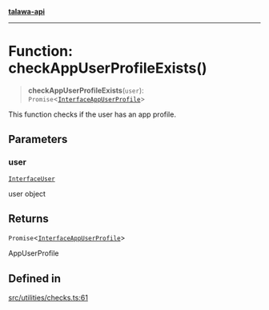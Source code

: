 [**talawa-api**](../../../README.md)

***

# Function: checkAppUserProfileExists()

> **checkAppUserProfileExists**(`user`): `Promise`\<[`InterfaceAppUserProfile`](../../../models/AppUserProfile/interfaces/InterfaceAppUserProfile.md)\>

This function checks if the user has an app profile.

## Parameters

### user

[`InterfaceUser`](../../../models/User/interfaces/InterfaceUser.md)

user object

## Returns

`Promise`\<[`InterfaceAppUserProfile`](../../../models/AppUserProfile/interfaces/InterfaceAppUserProfile.md)\>

AppUserProfile

## Defined in

[src/utilities/checks.ts:61](https://github.com/Suyash878/talawa-api/blob/095e6964ce2a06c1c30d1acf81b6162203f1db91/src/utilities/checks.ts#L61)
